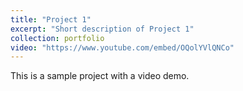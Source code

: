 ```yaml
---
title: "Project 1"
excerpt: "Short description of Project 1"
collection: portfolio
video: "https://www.youtube.com/embed/OQolYVlQNCo"
---
```

This is a sample project with a video demo.
